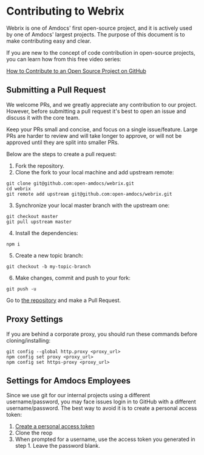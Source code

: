 # Contributing to Webrix

Webrix is one of Amdocs' first open-source project, and it is actively used by one of Amdocs'
largest projects. The purpose of this document is to make contributing easy and clear.

If you are new to the concept of code contribution in open-source projects, 
you can learn how from this free video series: 

[How to Contribute to an Open Source Project on GitHub](https://egghead.io/courses/how-to-contribute-to-an-open-source-project-on-)

## Submitting a Pull Request

We welcome PRs, and we greatly appreciate any contribution to our project.
However, before submitting a pull request it's best to open an issue and discuss it with
the core team.

Keep your PRs small and concise, and focus on a single issue/feature. Large PRs are harder to review
and will take longer to approve, or will not be approved until they are split into smaller PRs.

Below are the steps to create a pull request:

1. Fork the repository.
2. Clone the fork to your local machine and add upstream remote:
```
git clone git@github.com:open-amdocs/webrix.git
cd webrix
git remote add upstream git@github.com:open-amdocs/webrix.git
```
3. Synchronize your local master branch with the upstream one:
```
git checkout master
git pull upstream master
```
4. Install the dependencies:
```
npm i
```
5. Create a new topic branch:
```
git checkout -b my-topic-branch
```
6. Make changes, commit and push to your fork:
```
git push -u
```
Go to [the repository](https://github.com/open-amdocs/webrix) and make a Pull Request.

## Proxy Settings

If you are behind a corporate proxy, you should run these commands before cloning/installing:

```
git config --global http.proxy <proxy_url>
npm config set proxy <proxy_url>
npm config set https-proxy <proxy_url>
```

## Settings for Amdocs Employees

Since we use git for our internal projects using a different username/password, you may face issues login in to GitHub with a different username/password.
The best way to avoid it is to create a personal access token:

1. [Create a personal access token](https://docs.github.com/en/github/authenticating-to-github/creating-a-personal-access-token)
2. Clone the reop
3. When prompted for a username, use the access token you generated in step 1. Leave the password blank.

